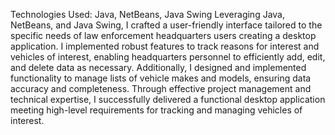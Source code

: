 Technologies Used: Java, NetBeans, Java Swing Leveraging Java, NetBeans, and Java Swing, I crafted a user-friendly interface tailored to the specific needs of law enforcement headquarters users creating a desktop application. I implemented robust features to track reasons for interest and vehicles of interest, enabling headquarters personnel to efficiently add, edit, and delete data as necessary. Additionally, I designed and implemented functionality to manage lists of vehicle makes and models, ensuring data accuracy and completeness. Through effective project management and technical expertise, I successfully delivered a functional desktop application meeting high-level requirements for tracking and managing vehicles of interest.
